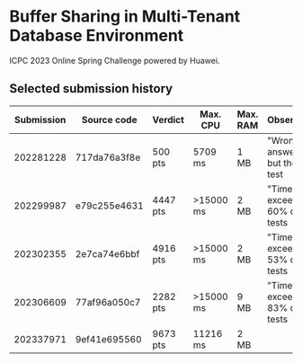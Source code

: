 # Buffer Sharing in Multi-Tenant Database Environment

ICPC 2023 Online Spring Challenge powered by Huawei.

## Selected submission history

| Submission | Source code | Verdict | Max. CPU | Max. RAM | Observations |
| --- | --- | --- | --- | --- | --- |
| 202281228 | 717da76a3f8e | 500 pts | 5709 ms | 1 MB | "Wrong answer" in all but the first test |
| 202299987 | e79c255e4631 | 4447 pts| >15000 ms | 2 MB | "Time limit exceeded" in 60% of the tests |
| 202302355 | 2e7ca74e6bbf | 4916 pts | >15000 ms | 2 MB | "Time limit exceeded" in 53% of the tests |
| 202306609 | 77af96a050c7 | 2282 pts | >15000 ms | 9 MB | "Time limit exceeded" in 83% of the tests |
| 202337971 | 9ef41e695560 | 9673 pts | 11216 ms | 2 MB | |
